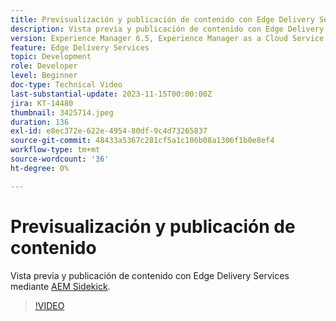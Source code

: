 ```yaml
---
title: Previsualización y publicación de contenido con Edge Delivery Services
description: Vista previa y publicación de contenido con Edge Delivery Services con AEM Sidekick
version: Experience Manager 6.5, Experience Manager as a Cloud Service
feature: Edge Delivery Services
topic: Development
role: Developer
level: Beginner
doc-type: Technical Video
last-substantial-update: 2023-11-15T00:00:00Z
jira: KT-14480
thumbnail: 3425714.jpeg
duration: 136
exl-id: e8ec372e-622e-4954-80df-9c4d73265837
source-git-commit: 48433a5367c281cf5a1c106b08a1306f1b0e8ef4
workflow-type: tm+mt
source-wordcount: '36'
ht-degree: 0%

---
```


# Previsualización y publicación de contenido

Vista previa y publicación de contenido con Edge Delivery Services mediante [AEM Sidekick](./sidekick.md).

>[!VIDEO](https://video.tv.adobe.com/v/3425714/?learn=on)
